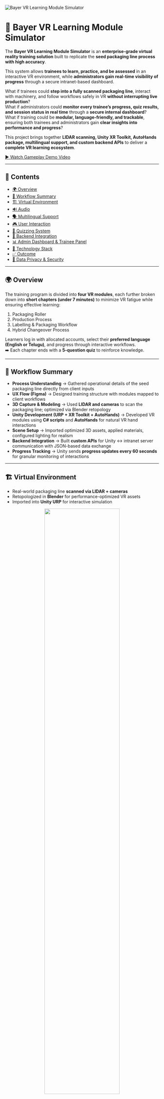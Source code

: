 ![Bayer VR Learning Module Simulator](./github_assets/cover-image2.png)

# 🌾 Bayer VR Learning Module Simulator

The **Bayer VR Learning Module Simulator** is an **enterprise-grade virtual reality training solution** built to replicate the **seed packaging line process with high accuracy**.  

This system allows **trainees to learn, practice, and be assessed** in an interactive VR environment, while **administrators gain real-time visibility of progress** through a secure intranet-based dashboard.  

What if trainees could **step into a fully scanned packaging line**, interact with machinery, and follow workflows safely in VR **without interrupting live production**?  
What if administrators could **monitor every trainee’s progress, quiz results, and session status in real time** through a **secure internal dashboard**?  
What if training could be **modular, language-friendly, and trackable**, ensuring both trainees and administrators gain **clear insights into performance and progress**?  

This project brings together **LIDAR scanning, Unity XR Toolkit, AutoHands package, multilingual support, and custom backend APIs** to deliver a **complete VR learning ecosystem**.  

[▶ Watch Gameplay Demo Video](https://drive.google.com/file/d/1w_0QkdpbJNrvyqJFYwUBhMpEMUiH3LDN/view?usp=drive_link)

---

## 📑 Contents
- [🌍 Overview](#-overview)  
- [🔄 Workflow Summary](#-workflow-summary)  
- [🏗 Virtual Environment](#-virtual-environment)
- [🔊 Audio](#-audio)  
- [🗣 Multilingual Support](#-multilingual-support)  
- [🎮 User Interaction](#-user-interaction)  
- [📝 Quizzing System](#-quizzing-system)  
- [🔗 Backend Integration](#-backend-integration)  
- [📊 Admin Dashboard & Trainee Panel](#-admin-dashboard--trainee-panel)  
- [🎯 Technology Stack](#-technology-stack)  
- [✅ Outcome](#-outcome)  
- [🔐 Data Privacy & Security](#-data-privacy--security)  

---

## 🌍 Overview
The training program is divided into **four VR modules**, each further broken down into **short chapters (under 7 minutes)** to minimize VR fatigue while ensuring effective learning:  
1. Packaging Roller  
2. Production Process  
3. Labelling & Packaging Workflow  
4. Hybrid Changeover Process  

Learners log in with allocated accounts, select their **preferred language (English or Telugu)**, and progress through interactive workflows.  
➡️ Each chapter ends with a **5-question quiz** to reinforce knowledge.  

---

## 🔄 Workflow Summary
- **Process Understanding** → Gathered operational details of the seed packaging line directly from client inputs  
- **UX Flow (Figma)** → Designed training structure with modules mapped to client workflows  
- **3D Capture & Modeling** → Used **LIDAR and cameras** to scan the packaging line; optimized via Blender retopology  
- **Unity Development (URP + XR Toolkit + AutoHands)** → Developed VR modules using **C# scripts** and **AutoHands** for natural VR hand interactions  
- **Scene Setup** → Imported optimized 3D assets, applied materials, configured lighting for realism  
- **Backend Integration** → Built **custom APIs** for Unity ↔ intranet server communication with JSON-based data exchange  
- **Progress Tracking** → Unity sends **progress updates every 60 seconds** for granular monitoring of interactions  

---

## 🏗 Virtual Environment
- Real-world packaging line **scanned via LIDAR + cameras**  
- Retopologized in **Blender** for performance-optimized VR assets  
- Imported into **Unity URP** for interactive simulation  

<p align="center">
<img src="./github_assets/LIDAR-Scanner-Sample.png" width="70%">
</p>

---

## 🔊 Audio
- To mimic the **floor environment ambiance**, we added **sound effects** to all equipment and machinery, just like in the **real-world seed packaging line**.  
- This addition makes the VR training experience even **more immersive and realistic**, allowing trainees to feel fully present in the simulated environment.  

---

## 🗣 Multilingual Support
- Trainee can choose **English or Telugu** at login  
- Ensures **accessibility for regional and global trainees**  

---

## 🎮 User Interaction
- Developed with **Unity XR Toolkit + AutoHands package**  
- Natural **VR hand interactions** for handling equipment  
- **Process-driven interactions** mapped directly to real workflows  

---

<p align="center">
<img src="./github_assets/figma-ux-flow.png" width="70%"><br>
<a href="https://www.figma.com/design/TtAuN9sTaX7X76bN5hEnjY/Bayer-VRLMS-M2_A?node-id=0-1&t=1Ysy1YMdjUnbOMrJ-1" target="blank">▶ Click here to explore the module’s UX flow</a>
</p>

---

## 📝 Quizzing System
- Each chapter ends with a **5-question quiz (5 marks total)**  
- **Scoring Rules**:  
  - 1 mark → correct first attempt  
  - 0.5 mark → correct second attempt  
- Results displayed instantly and logged to backend  

---

## 🔗 Backend Integration
- Custom **intranet-based backend server** for account and data management  
- APIs created for Unity to **send/receive JSON data securely**  
- Player progress updates sent **every 60 seconds** (including interaction completions)


---

## 📊 Admin Dashboard & Trainee Panel

### 🛡️ Admin Panel Features
- Leaderboard  
- User reports (login logs, chapter status, quiz data, progress)  
- Trainee account management  

### 👨‍🎓 Trainee Dashboard
- Personal progress tracking  
- Quiz results and performance overview  

---

## 🎯 Technology Stack

### 🔹 Frontend
- Unity C# + XR Toolkit  
- Blender (3D optimization)  
- Figma (UX flow design)

### 🔹 Backend
- Framework: Laravel (PHP 10.x compatible)
- Database: MySQL 
- Frontend Integration: JSON response format
- Authentication: Laravel Passport / Sanctum for token-based authentication
- Server: Apache 
- Version Control: Git & GitHub for source management
- Environment Management: .env configuration for secure deployment
- PDF & Report Generation: dompdf / barryvdh-laravel-dompdf
- Scheduler & Queue Handling: Laravel Scheduler, Redis / Queue Jobs
- Deployment Environment: On-premise or cloud-based web server (Windows)


---

## ✅ Outcome
The **Bayer VR Learning Module Simulator** provides a **safe, interactive, and trackable VR training solution** for **seed packaging line operations**.  

With **multilingual support, structured modules, quizzes, and real-time backend reporting**, it ensures:  
- Trainees gain **hands-on experience** in VR  
- Administrators maintain **complete oversight** of progress and performance  

👉 A secure, **enterprise-ready VR training ecosystem**.  

---

## 🌐 Company Website
Visit us at [FourEdges.io](https://fouredges.io/)

---

## 🔐 Data Privacy & Security
Our **data handling approach** prioritizes **client data sovereignty** through:
- **Comprehensive security controls**  
- **Transparent operational practices**  

All solutions operate **within client infrastructure**, ensuring:  
- Complete **data ownership and control**  
- Maintenance of **enterprise-grade security standards** throughout the **project lifecycle**  

---
